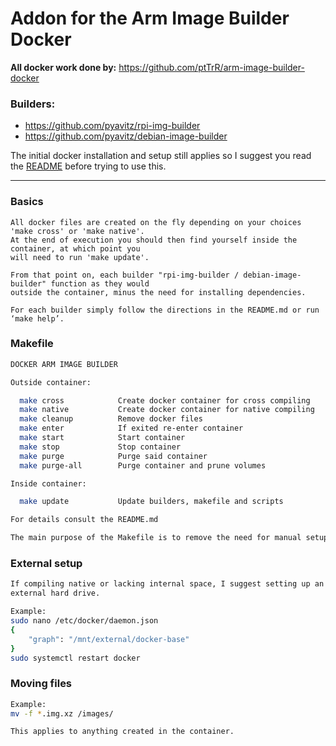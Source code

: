 # Addon for the Arm Image Builder Docker

**All docker work done by:** https://github.com/ptTrR/arm-image-builder-docker

### Builders:
* https://github.com/pyavitz/rpi-img-builder
* https://github.com/pyavitz/debian-image-builder

The initial docker installation and setup still applies so I suggest you
read the [README](https://github.com/ptTrR/arm-image-builder-docker/blob/main/README.md) before trying to use this.

---

### Basics
```ssh
All docker files are created on the fly depending on your choices 'make cross' or 'make native'.
At the end of execution you should then find yourself inside the container, at which point you
will need to run 'make update'.

From that point on, each builder "rpi-img-builder / debian-image-builder" function as they would
outside the container, minus the need for installing dependencies.

For each builder simply follow the directions in the README.md or run ‘make help’.
```

### Makefile
```sh
DOCKER ARM IMAGE BUILDER

Outside container: 

  make cross            Create docker container for cross compiling
  make native           Create docker container for native compiling
  make cleanup          Remove docker files
  make enter            If exited re-enter container
  make start            Start container
  make stop             Stop container
  make purge            Purge said container
  make purge-all        Purge container and prune volumes

Inside container: 

  make update           Update builders, makefile and scripts

For details consult the README.md
```

```sh
The main purpose of the Makefile is to remove the need for manual setup
```
### External setup
```sh
If compiling native or lacking internal space, I suggest setting up an
external hard drive.

Example:
sudo nano /etc/docker/daemon.json
{
    "graph": "/mnt/external/docker-base"
}
sudo systemctl restart docker
```

### Moving files
```sh
Example:
mv -f *.img.xz /images/

This applies to anything created in the container.
```
